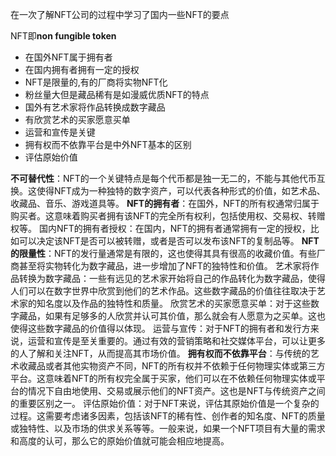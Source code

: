 在一次了解NFT公司的过程中学习了国内一些NFT的要点

NFT即**non fungible token**

- 在国外NFT属于拥有者
- 在国内拥有者拥有一定的授权
- NFT是限量的,有的厂商将实物NFT化
- 粉丝量大但是藏品稀有是如漫威优质NFT的特点
- 国外有艺术家将作品转换成数字藏品
- 有欣赏艺术的买家愿意买单
- 运营和宣传是关键
- 拥有权而不依靠平台是中外NFT基本的区别
- 评估原始价值

**不可替代性**：NFT的一个关键特点是每个代币都是独一无二的，不能与其他代币互换。这使得NFT成为一种独特的数字资产，可以代表各种形式的价值，如艺术品、收藏品、音乐、游戏道具等。
**NFT的拥有者**：在国外，NFT的所有权通常归属于购买者。这意味着购买者拥有该NFT的完全所有权利，包括使用权、交易权、转赠权等。
国内NFT的拥有者授权：在国内，NFT的拥有者通常拥有一定的授权，比如可以决定该NFT是否可以被转赠，或者是否可以发布该NFT的复制品等。
**NFT的限量性**：NFT的发行量通常是有限的，这也使得其具有很高的收藏价值。有些厂商甚至将实物转化为数字藏品，进一步增加了NFT的独特性和价值。
艺术家将作品转换为数字藏品：一些有远见的艺术家开始将自己的作品转化为数字藏品，使得人们可以在数字世界中欣赏到他们的艺术作品。这些数字藏品的价值往往取决于艺术家的知名度以及作品的独特性和质量。
欣赏艺术的买家愿意买单：对于这些数字藏品，如果有足够多的人欣赏并认可其价值，那么就会有人愿意为之买单。这也使得这些数字藏品的价值得以体现。
运营与宣传：对于NFT的拥有者和发行方来说，运营和宣传是至关重要的。通过有效的营销策略和社交媒体平台，可以让更多的人了解和关注NFT，从而提高其市场价值。
**拥有权而不依靠平台**：与传统的艺术收藏品或者其他实物资产不同，NFT的所有权并不依赖于任何物理实体或第三方平台。这意味着NFT的所有权完全属于买家，他们可以在不依赖任何物理实体或平台的情况下自由地使用、交易或展示他们的NFT资产。这也是NFT与传统资产之间的重要区别之一。
评估原始价值：对于NFT来说，评估其原始价值是一个复杂的过程。这需要考虑诸多因素，包括该NFT的稀有性、创作者的知名度、NFT的质量或独特性、以及市场的供求关系等等。一般来说，如果一个NFT项目有大量的需求和高度的认可，那么它的原始价值就可能会相应地提高。
